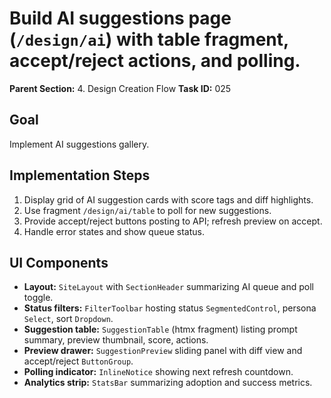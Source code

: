 # Build AI suggestions page (`/design/ai`) with table fragment, accept/reject actions, and polling.

**Parent Section:** 4. Design Creation Flow
**Task ID:** 025

## Goal
Implement AI suggestions gallery.

## Implementation Steps
1. Display grid of AI suggestion cards with score tags and diff highlights.
2. Use fragment `/design/ai/table` to poll for new suggestions.
3. Provide accept/reject buttons posting to API; refresh preview on accept.
4. Handle error states and show queue status.

## UI Components
- **Layout:** `SiteLayout` with `SectionHeader` summarizing AI queue and poll toggle.
- **Status filters:** `FilterToolbar` hosting status `SegmentedControl`, persona `Select`, sort `Dropdown`.
- **Suggestion table:** `SuggestionTable` (htmx fragment) listing prompt summary, preview thumbnail, score, actions.
- **Preview drawer:** `SuggestionPreview` sliding panel with diff view and accept/reject `ButtonGroup`.
- **Polling indicator:** `InlineNotice` showing next refresh countdown.
- **Analytics strip:** `StatsBar` summarizing adoption and success metrics.

